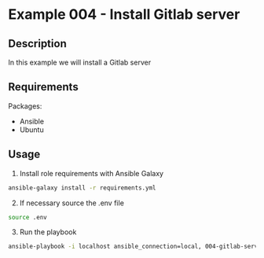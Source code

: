 # Example 004 - Install Gitlab server

## Description

In this example we will install a Gitlab server

## Requirements

Packages:
 - Ansible
 - Ubuntu

## Usage

1. Install role requirements with Ansible Galaxy
```bash
ansible-galaxy install -r requirements.yml
```

2. If necessary source the .env file

```bash
source .env
```

3. Run the playbook

```bash
ansible-playbook -i localhost ansible_connection=local, 004-gitlab-server.yml.ansible -K 
```
